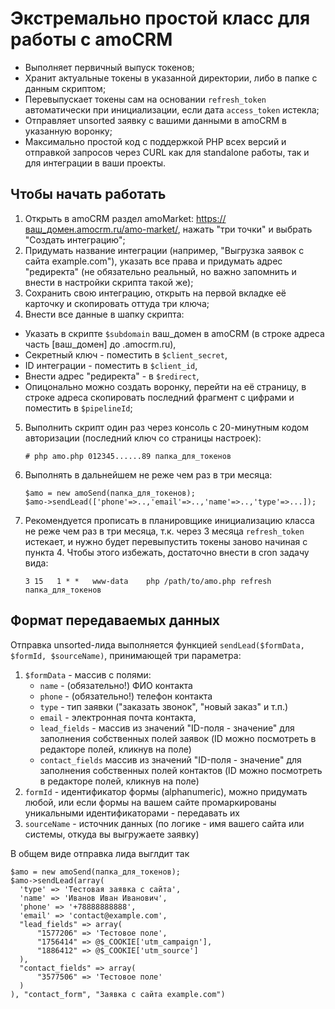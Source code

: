 # Экстремально простой класс для работы с amoCRM

- Выполняет первичный выпуск токенов;
- Хранит актуальные токены в указанной директории, либо в папке с данным скриптом;
- Перевыпускает токены сам на основании `refresh_token` автоматически при инициализации, если дата `access_token` истекла;
- Отправляет unsorted заявку с вашими данными в amoCRM в указанную воронку;
- Максимально простой код с поддержкой PHP всех версий и отправкой запросов через CURL как для standalone работы, так и для интеграции в ваши проекты.

##  Чтобы начать работать
 
 1. Открыть в amoCRM раздел amoMarket: https://ваш_домен.amocrm.ru/amo-market/, нажать "три точки" и выбрать "Создать интеграцию";
 2. Придумать название интеграции (например, "Выгрузка заявок с сайта example.com"), указать все права и придумать адрес "редиректа" (не обязательно реальный, но важно запомнить и внести в настройки скрипта такой же);
 3. Сохранить свою интеграцию, открыть на первой вкладке её карточку и скопировать оттуда три ключа;
 4. Внести все данные в шапку скрипта:
   - Указать в скрипте `$subdomain` ваш_домен в amoCRM (в строке адреса часть [ваш_домен] до .amocrm.ru),
   - Секретный ключ - поместить в `$client_secret`,
   - ID интеграции - поместить в `$client_id`,
   - Внести адрес "редиректа" - в `$redirect`,
   - Опицонально можно создать воронку, перейти на её страницу, в строке адреса скопировать последний фрагмент с цифрами и поместить в `$pipelineId`;
 5. Выполнить скрипт один раз через консоль с 20-минутным кодом авторизации (последний ключ со страницы настроек):
     ```
     # php amo.php 012345......89 папка_для_токенов
     ```
 6. Выполнять в дальнейшем не реже чем раз в три месяца:
     ```
     $amo = new amoSend(папка_для_токенов); 
     $amo->sendLead(['phone'=>..,'email'=>..,'name'=>..,'type'=>...]);
     ```
 7. Рекомендуется прописать в планировщике инициализацию класса не реже чем раз в три месяца, т.к. через 3 месяца `refresh_token` истекает, и нужно будет перевыпустить токены заново начиная с пункта 4. Чтобы этого избежать, достаточно внести в cron задачу вида:
     ```
     3 15	1 * *	www-data	php /path/to/amo.php refresh папка_для_токенов
     ```

## Формат передаваемых данных

Отправка unsorted-лида выполняется функцией `sendLead($formData, $formId, $sourceName)`, принимающей три параметра:
1. `$formData` - массив с полями: 
   - `name` - (обязательно!) ФИО контакта
   - `phone` - (обязательно!) телефон контакта
   - `type` - тип заявки ("заказать звонок", "новый заказ" и т.п.)
   - `email` - электронная почта контакта,
   - `lead_fields` - массив из значений "ID-поля - значение" для заполнения собственных полей заявок (ID можно посмотреть в редакторе полей, кликнув на поле)
   - `contact_fields`  массив из значений "ID-поля - значение" для заполнения собственных полей контактов (ID можно посмотреть в редакторе полей, кликнув на поле)
2. `formId` - идентификатор формы (alphanumeric), можно придумать любой, или если формы на вашем сайте промаркированы уникальными идентификаторами - передавать их
3. `sourceName` - источник данных (по логике - имя вашего сайта или системы, откуда вы выгружаете заявку)

В общем виде отправка лида выглдит так

```
$amo = new amoSend(папка_для_токенов);   
$amo->sendLead(array(
  'type' => 'Тестовая заявка с сайта',
  'name' => 'Иванов Иван Иванович',
  'phone' => '+78888888888',
  'email' => 'contact@example.com',
  "lead_fields" => array(
      "1577206" => 'Тестовое поле',
      "1756414" => @$_COOKIE['utm_campaign'],
      "1886412" => @$_COOKIE['utm_source']
  ),
  "contact_fields" => array(
      "3577506" => 'Тестовое поле'
  )
), "contact_form", "Заявка с сайта example.com")
```
